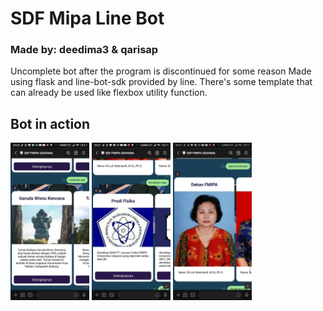 # SDF Mipa Line Bot
### Made by: deedima3 & qarisap
Uncomplete bot after the program is discontinued for some reason
Made using flask and line-bot-sdk provided by line.
There's some template that can already be used like flexbox utility function.
## Bot in action
<p float="left">
<img src="https://github.com/deedima3/sdf-bot/blob/main/screenshots/20674.jpg?raw=true" width=25% height=25%>
<img src="https://github.com/deedima3/sdf-bot/blob/main/screenshots/20675.jpg?raw=true" width=25% height=25%>
<img src="https://github.com/deedima3/sdf-bot/blob/main/screenshots/20676.jpg?raw=true" width=25% height=25%>
</p>

